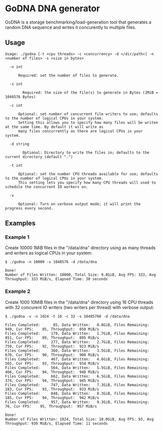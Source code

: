 # GoDNA DNA generator

GoDNA is a storage benchmarking/load-generation tool that generates a random DNA sequence and writes it concurently to multiple files.  

## Usage

```
Usage: ./godna [-t <cpu threads> -c <concurrency> -d </dir/path>] -n <number of files> -s <size in bytes>

  -n int
    	
      Required: set the number of files to generate.
  
  -s int

    	Required: the size of the file(s) to generate in Bytes (1MiB = 1048576 Bytes)

  -c int
    	
      Optional: set number of concurrent file writers to use; defaults to the number of logical CPUs in your system.
      Setting this allows you to specify how many files will be writen at the same time. By default it will write as
      many files concurrently as there are logical CPUs in your system. 
  
  -d string

    	Optional: Directory to write the files in; defaults to the current directory (default ".")
  
  -t int

      Optional: set the number CPU threads available for use; defaults to the number of logical CPUs in your system.
      This setting lets you specify how many CPU threads will used to schedule the concurrent IO workers on. 
  
  -v	

      Optional: Turn on verbose output mode; it will print the progress every second.
```

## Examples

### Example 1

Create 10000 1MiB files in the "/data/dna" directory using as many threads and writers as logical CPUs in your system: 

```
$ ./godna -n 10000 -s 1048576 -d /data/dna

Done!
Number of Files Written: 10000, Total Size: 9.8GiB, Avg FPS: 333, Avg Throughput: 333 MiB/s, Elapsed Time: 30 seconds
```

### Example 2

Create 1000 10MiB files in the "/data/dna" directory using 16 CPU threads with 32 concurent IO writers (two writers per thread) with verbose output:

```
$ ./godna -v -n 1024 -t 16 -c 32 -s 10485760 -d /data/dna

Files Completed:      85, Data Written:   0.8GiB, Files Remaining:     949, Cur FPS:    85, Throughput:  850 MiB/s
Files Completed:     179, Data Written:   1.7GiB, Files Remaining:     851, Cur FPS:    89, Throughput:  895 MiB/s
Files Completed:     277, Data Written:   2.7GiB, Files Remaining:     759, Cur FPS:    92, Throughput:  923 MiB/s
Files Completed:     360, Data Written:   3.5GiB, Files Remaining:     670, Cur FPS:    90, Throughput:  900 MiB/s
Files Completed:     467, Data Written:   4.6GiB, Files Remaining:     565, Cur FPS:    93, Throughput:  934 MiB/s
Files Completed:     564, Data Written:   5.5GiB, Files Remaining:     466, Cur FPS:    94, Throughput:  940 MiB/s
Files Completed:     662, Data Written:   6.5GiB, Files Remaining:     374, Cur FPS:    94, Throughput:  945 MiB/s
Files Completed:     747, Data Written:   7.3GiB, Files Remaining:     283, Cur FPS:    93, Throughput:  933 MiB/s
Files Completed:     848, Data Written:   8.3GiB, Files Remaining:     185, Cur FPS:    94, Throughput:  942 MiB/s
Files Completed:     957, Data Written:   9.3GiB, Files Remaining:      76, Cur FPS:    95, Throughput:  957 MiB/s

Done!
Number of Files Written: 1024, Total Size: 10.0GiB, Avg FPS: 93, Avg Throughput: 930 MiB/s, Elapsed Time: 11 seconds
```
